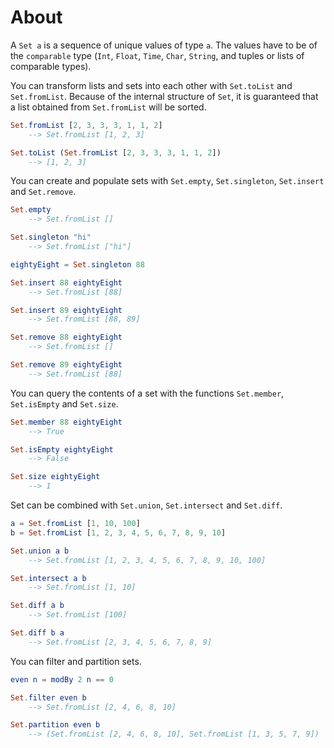 # About

A `Set a` is a sequence of unique values of type `a`.
The values have to be of the `comparable` type (`Int`, `Float`, `Time`, `Char`, `String`, and tuples or lists of comparable types).

You can transform lists and sets into each other with `Set.toList` and `Set.fromList`.
Because of the internal structure of `Set`, it is guaranteed that a list obtained from `Set.fromList` will be sorted.

```elm
Set.fromList [2, 3, 3, 3, 1, 1, 2]
    --> Set.fromList [1, 2, 3]

Set.toList (Set.fromList [2, 3, 3, 3, 1, 1, 2])
    --> [1, 2, 3]
```

You can create and populate sets with `Set.empty`, `Set.singleton`, `Set.insert` and `Set.remove`.

```elm
Set.empty
    --> Set.fromList []

Set.singleton "hi"
    --> Set.fromList ["hi"]

eightyEight = Set.singleton 88

Set.insert 88 eightyEight
    --> Set.fromList [88]

Set.insert 89 eightyEight
    --> Set.fromList [88, 89]

Set.remove 88 eightyEight
    --> Set.fromList []

Set.remove 89 eightyEight
    --> Set.fromList [88]
```

You can query the contents of a set with the functions `Set.member`, `Set.isEmpty` and `Set.size`.

```elm
Set.member 88 eightyEight
    --> True

Set.isEmpty eightyEight
    --> False

Set.size eightyEight
    --> 1
```

Set can be combined with `Set.union`, `Set.intersect` and `Set.diff`.

```elm
a = Set.fromList [1, 10, 100]
b = Set.fromList [1, 2, 3, 4, 5, 6, 7, 8, 9, 10]

Set.union a b
    --> Set.fromList [1, 2, 3, 4, 5, 6, 7, 8, 9, 10, 100]

Set.intersect a b
    --> Set.fromList [1, 10]

Set.diff a b
    --> Set.fromList [100]

Set.diff b a
    --> Set.fromList [2, 3, 4, 5, 6, 7, 8, 9]
```

You can filter and partition sets.

```elm
even n = modBy 2 n == 0

Set.filter even b
    --> Set.fromList [2, 4, 6, 8, 10]

Set.partition even b
    --> (Set.fromList [2, 4, 6, 8, 10], Set.fromList [1, 3, 5, 7, 9])
```
